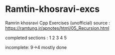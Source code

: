 # Ramtin-khosravi-excs
Ramrin khosravi Cpp Exercises (unofficial)
source : https://ramtung.ir/apnotes/html/05_Recursion.html

completed sections : 
1
2
3
4
5


incomplete: 
9->4 mostly done







